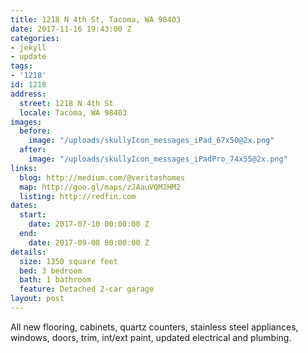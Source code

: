 ```yaml
---
title: 1218 N 4th St, Tacoma, WA 98403
date: 2017-11-16 19:43:00 Z
categories:
- jekyll
- update
tags:
- '1218'
id: 1218
address:
  street: 1218 N 4th St
  locale: Tacoma, WA 98403
images:
  before:
    image: "/uploads/skullyIcon_messages_iPad_67x50@2x.png"
  after:
    image: "/uploads/skullyIcon_messages_iPadPro_74x55@2x.png"
links:
  blog: http://medium.com/@veritashomes
  map: http://goo.gl/maps/zJAauVQM2HM2
  listing: http://redfin.com
dates:
  start:
    date: 2017-07-10 00:00:00 Z
  end:
    date: 2017-09-08 00:00:00 Z
details:
  size: 1350 square feet
  bed: 3 bedroom
  bath: 1 bathroom
  feature: Detached 2-car garage
layout: post
---
```


All new flooring, cabinets, quartz counters, stainless steel appliances, windows, doors, trim, int/ext paint, updated electrical and plumbing.
